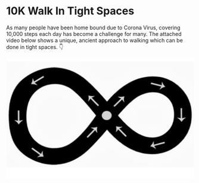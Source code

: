 # 10K Walk In Tight Spaces

As many people have been home bound due to Corona Virus, covering 10,000 steps each day has become a challenge for many. The attached video below shows a unique, ancient approach to walking which can be done in tight spaces. 👇

![Walk In Tight Spaces](./images/walking_in_tight_spaces.jpeg)
